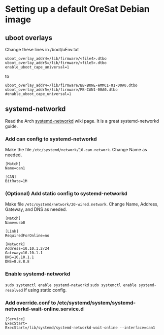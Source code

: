 # Setting up a default OreSat Debian image

## uboot overlays
Change these lines in /boot/uEnv.txt
```
uboot_overlay_addr4=/lib/firmware/<file4>.dtbo
uboot_overlay_addr5=/lib/firmware/<file5>.dtbo
enable_uboot_cape_universal=1
```
to
```
uboot_overlay_addr4=/lib/firmware/BB-BONE-eMMC1-01-00A0.dtbo
uboot_overlay_addr5=/lib/firmware/PB-CAN1-00A0.dtbo
#enable_uboot_cape_universal=1
```

## systemd-networkd
Read the Arch [systemd-networkd] wiki page. It is a great systemd-networkd guide.
### Add can config to systemd-networkd
Make the file `/etc/systemd/network/10-can.network`. Change Name as needed.
```
[Match]
Name=can1

[CAN]
BitRate=1M
```

### (Optional) Add static config to systemd-networkd
Make file `/etc/systemd/network/20-wired.network`. Change Name, Address, Gateway, and DNS as needed.
```
[Match]
Name=usb0

[Link]
RequiredForOnline=no

[Network]
Address=10.10.1.2/24
Gateway=10.10.1.1
DNS=10.10.1.1
DNS=8.8.8.8
```

### Enable systemd-networkd
`sudo systemctl enable systemd-networkd`
`sudo systemctl enable systemd-resolved` If using static config.

### Add override.conf to /etc/systemd/system/systemd-networkd-wait-online.service.d
```
[Service]
ExecStart=
ExecStart=/lib/systemd/systemd-networkd-wait-online --interface=can1
```

[systemd-networkd]:https://wiki.archlinux.org/index.php/Systemd-networkd
